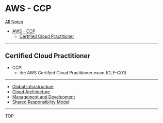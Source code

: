 # AWS - CCP

[All Notes](../../index.md)

- [AWS - CCP](#aws---ccp)
  - [Certified Cloud Practitioner](#certified-cloud-practitioner)

---

## Certified Cloud Practitioner

- CCP:
  - the AWS Certified Cloud Practitioner exam (CLF-C01)

---

- [Global Infrastructure](./global_infrastructure/global_infrastructure.md)
- [Cloud Architecture](./cloud_architecture/cloud_architecture.md)
- [Management and Development](./management_and_developers_tools/tool.md)
- [Shared Responsibility Model](./shared_responsibility_model/shared_responsibility_model.md)

---

[TOP](#aws---ccp)
